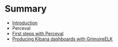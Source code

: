 # Summary

* [Introduction](README.md)
* Perceval
* [First steps with Perceval](perceval/first_steps_with_perceval.md)
* [Producing Kibana dashboards with GrimoireELK](grimoireelk/producing_kibana_dashboards_with_grimoireelk.md)

